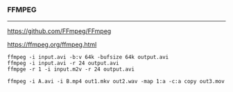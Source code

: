 ### FFMPEG
---
https://github.com/FFmpeg/FFmpeg

https://ffmpeg.org/ffmpeg.html

```
ffmpeg -i input.avi -b:v 64k -bufsize 64k output.avi
ffmpeg -i input.avi -r 24 output.avi
ffmpge -r 1 -i input.m2v -r 24 output.avi

ffmpeg -i A.avi -i B.mp4 out1.mkv out2.wav -map 1:a -c:a copy out3.mov

```

```
```

```
```
